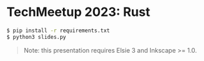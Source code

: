 # TechMeetup 2023: Rust
```bash
$ pip install -r requirements.txt
$ python3 slides.py
```

> Note: this presentation requires Elsie 3 and Inkscape >= 1.0.
